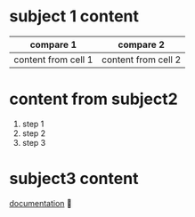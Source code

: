 # subject 1 content

compare 1 | compare 2
-- | --
content from cell 1 | content from cell 2
# content from subject2

1. step 1
2. step 2 
3. step 3
# subject3 content

[documentation]("https://guides.github.com/features/mastering-markdown/")

